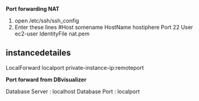 **Port forwarding NAT**

1. open /etc/ssh/ssh_config
2. Enter these lines
#Host somename
HostName hostiphere
Port 22
User ec2-user
IdentityFile nat.pem

## instancedetailes
LocalForward localport private-instance-ip:remoteport




**Port forward from DBvisualizer**

Database Server : localhost
Database Port   : localport
